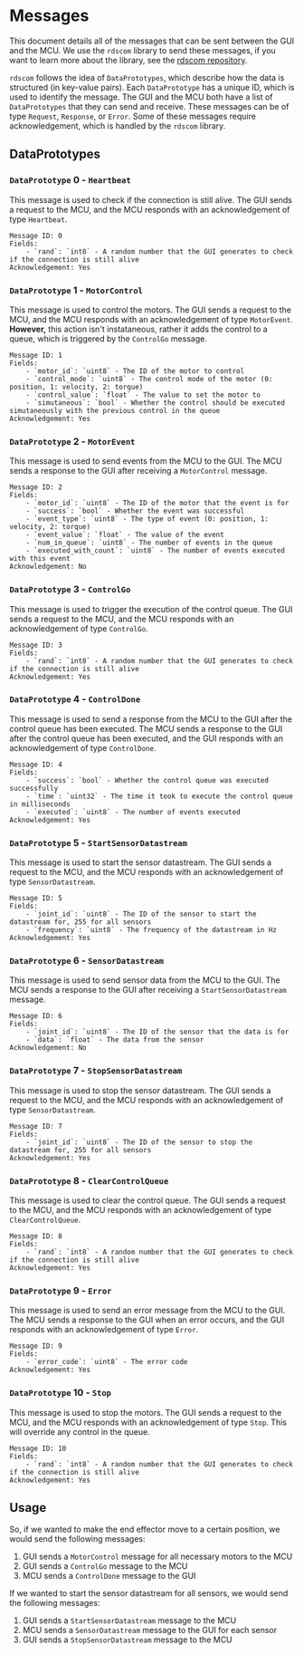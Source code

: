 # Messages

This document details all of the messages that can be sent between the GUI and the MCU. We use the `rdscom` library to send these messages, if you want to learn more about the library, see the [rdscom repository](https://github.com/evan-bertis-sample/rdscom).

`rdscom` follows the idea of `DataPrototypes`, which describe how the data is structured (in key-value pairs). Each `DataPrototype` has a unique ID, which is used to identify the message. The GUI and the MCU both have a list of `DataPrototypes` that they can send and receive. These messages can be of type `Request`, `Response`, or `Error`. Some of these messages require acknowledgement, which is handled by the `rdscom` library.

## DataPrototypes

### `DataPrototype` 0 - `Heartbeat`
This message is used to check if the connection is still alive. The GUI sends a request to the MCU, and the MCU responds with an acknowledgement of type `Heartbeat`.

```
Message ID: 0
Fields:
    - `rand`: `int8` - A random number that the GUI generates to check if the connection is still alive
Acknowledgement: Yes
```

### `DataPrototype` 1 - `MotorControl`
This message is used to control the motors. The GUI sends a request to the MCU, and the MCU responds with an acknowledgement of type `MotorEvent`. **However,** this action isn't instataneous, rather it adds the control to a queue, which is triggered by the `ControlGo` message.

```
Message ID: 1
Fields:
    - `motor_id`: `uint8` - The ID of the motor to control
    - `control_mode`: `uint8` - The control mode of the motor (0: position, 1: velocity, 2: torque)
    - `control_value`: `float` - The value to set the motor to
    - `simutaneous`: `bool` - Whether the control should be executed simutaneously with the previous control in the queue
Acknowledgement: Yes
```

### `DataPrototype` 2 - `MotorEvent`
This message is used to send events from the MCU to the GUI. The MCU sends a response to the GUI after receiving a `MotorControl` message.

```
Message ID: 2
Fields:
    - `motor_id`: `uint8` - The ID of the motor that the event is for
    - `success`: `bool` - Whether the event was successful
    - `event_type`: `uint8` - The type of event (0: position, 1: velocity, 2: torque)
    - `event_value`: `float` - The value of the event
    - `num_in_queue`: `uint8` - The number of events in the queue
    - `executed_with_count`: `uint8` - The number of events executed with this event
Acknowledgement: No
```

### `DataPrototype` 3 - `ControlGo`
This message is used to trigger the execution of the control queue. The GUI sends a request to the MCU, and the MCU responds with an acknowledgement of type `ControlGo`.

```
Message ID: 3
Fields:
    - `rand`: `int8` - A random number that the GUI generates to check if the connection is still alive
Acknowledgement: Yes
```

### `DataPrototype` 4 - `ControlDone`
This message is used to send a response from the MCU to the GUI after the control queue has been executed. The MCU sends a response to the GUI after the control queue has been executed, and the GUI responds with an acknowledgement of type `ControlDone`.

```
Message ID: 4
Fields:
    - `success`: `bool` - Whether the control queue was executed successfully
    - `time`: `uint32` - The time it took to execute the control queue in milliseconds
    - `executed`: `uint8` - The number of events executed
Acknowledgement: Yes
```

### `DataPrototype` 5 - `StartSensorDatastream`
This message is used to start the sensor datastream. The GUI sends a request to the MCU, and the MCU responds with an acknowledgement of type `SensorDatastream`.

````
Message ID: 5
Fields:
    - `joint_id`: `uint8` - The ID of the sensor to start the datastream for, 255 for all sensors
    - `frequency`: `uint8` - The frequency of the datastream in Hz
Acknowledgement: Yes
````

### `DataPrototype` 6 - `SensorDatastream`
This message is used to send sensor data from the MCU to the GUI. The MCU sends a response to the GUI after receiving a `StartSensorDatastream` message.

````
Message ID: 6
Fields:
    - `joint_id`: `uint8` - The ID of the sensor that the data is for
    - `data`: `float` - The data from the sensor
Acknowledgement: No
````

### `DataPrototype` 7 - `StopSensorDatastream`
This message is used to stop the sensor datastream. The GUI sends a request to the MCU, and the MCU responds with an acknowledgement of type `SensorDatastream`.

````
Message ID: 7
Fields:
    - `joint_id`: `uint8` - The ID of the sensor to stop the datastream for, 255 for all sensors
Acknowledgement: Yes
````

### `DataPrototype` 8 - `ClearControlQueue`
This message is used to clear the control queue. The GUI sends a request to the MCU, and the MCU responds with an acknowledgement of type `ClearControlQueue`.

````
Message ID: 8
Fields:
    - `rand`: `int8` - A random number that the GUI generates to check if the connection is still alive
Acknowledgement: Yes
````

### `DataPrototype` 9 - `Error`
This message is used to send an error message from the MCU to the GUI. The MCU sends a response to the GUI when an error occurs, and the GUI responds with an acknowledgement of type `Error`.

````
Message ID: 9
Fields:
    - `error_code`: `uint8` - The error code
Acknowledgement: Yes
````

### `DataPrototype` 10 - `Stop`
This message is used to stop the motors. The GUI sends a request to the MCU, and the MCU responds with an acknowledgement of type `Stop`. This will override any control in the queue.

````
Message ID: 10
Fields:
    - `rand`: `int8` - A random number that the GUI generates to check if the connection is still alive
Acknowledgement: Yes
````

## Usage

So, if we wanted to make the end effector move to a certain position, we would send the following messages:

1. GUI sends a `MotorControl` message for all necessary motors to the MCU
2. GUI sends a `ControlGo` message to the MCU
3. MCU sends a `ControlDone` message to the GUI

If we wanted to start the sensor datastream for all sensors, we would send the following messages:

1. GUI sends a `StartSensorDatastream` message to the MCU
2. MCU sends a `SensorDatastream` message to the GUI for each sensor
3. GUI sends a `StopSensorDatastream` message to the MCU
